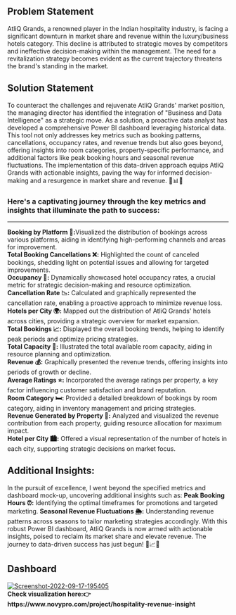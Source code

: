 <h2>Problem Statement</h2>
AtliQ Grands, a renowned player in the Indian hospitality industry, is facing a significant downturn in market share and revenue within the luxury/business hotels category.
This decline is attributed to strategic moves by competitors and ineffective decision-making within the management. The need for a revitalization strategy becomes evident as 
the current trajectory threatens the brand's standing in the market.

<h2>Solution Statement</h2>
To counteract the challenges and rejuvenate AtliQ Grands' market position, the managing director has identified the integration of "Business and Data Intelligence" 
as a strategic move. As a solution, a proactive data analyst has developed a comprehensive Power BI dashboard leveraging historical data. This tool not only addresses key 
metrics such as booking patterns, cancellations, occupancy rates, and revenue trends but also goes beyond, offering insights into room categories, property-specific performance, 
and additional factors like peak booking hours and seasonal revenue fluctuations. The implementation of this data-driven approach equips AtliQ Grands with actionable insights, 
paving the way for informed decision-making and a resurgence in market share and revenue. 🚀📊✨

<h3>Here's a captivating journey through the key metrics and insights that illuminate the path to success:</h3>
<hr>
<b>Booking by Platform 📱:</b>Visualized the distribution of bookings across various platforms, aiding in identifying high-performing channels and areas for improvement.<br>
<b>Total Booking Cancellations ❌:</b> Highlighted the count of canceled bookings, shedding light on potential issues and allowing for targeted improvements.<br>
<b>Occupancy 🏨:</b> Dynamically showcased hotel occupancy rates, a crucial metric for strategic decision-making and resource optimization.<br>
<b>Cancellation Rate 📉:</b> Calculated and graphically represented the cancellation rate, enabling a proactive approach to minimize revenue loss.<br>
<b>Hotels per City 🌍:</b> Mapped out the distribution of AtliQ Grands' hotels across cities, providing a strategic overview for market expansion.<br>
<b>Total Bookings 📈:</b> Displayed the overall booking trends, helping to identify peak periods and optimize pricing strategies.<br>
<b>Total Capacity 🛌:</b> Illustrated the total available room capacity, aiding in resource planning and optimization.<br>
<b>Revenue 💰:</b> Graphically presented the revenue trends, offering insights into periods of growth or decline.<br>
<b>Average Ratings ⭐:</b> Incorporated the average ratings per property, a key factor influencing customer satisfaction and brand reputation.<br>
<b>Room Category 🛏️:</b> Provided a detailed breakdown of bookings by room category, aiding in inventory management and pricing strategies.<br>
<b>Revenue Generated by Property 💼:</b> Analyzed and visualized the revenue contribution from each property, guiding resource allocation for maximum impact.<br>
<b>Hotel per City 🏙️:</b> Offered a visual representation of the number of hotels in each city, supporting strategic decisions on market focus.<br>
<h2><b>Additional Insights:</b> </h2>
In the pursuit of excellence, I went beyond the specified metrics and dashboard mock-up, uncovering additional insights such as:
<b>Peak Booking Hours ⏰:</b> Identifying the optimal timeframes for promotions and targeted marketing.
<b>Seasonal Revenue Fluctuations 🌦️:</b> Understanding revenue patterns across seasons to tailor marketing strategies accordingly.
With this robust Power BI dashboard, AtliQ Grands is now armed with actionable insights, poised to reclaim its market share and elevate revenue. The journey to data-driven success has just begun! 🚀📈✨
<h2>Dashboard</h2>
<a href="https://ibb.co/H7hrbRG"><img src="https://i.ibb.co/CBPnY4V/Screenshot-2022-09-17-195405.png" alt="Screenshot-2022-09-17-195405" border="0"></a><br>
<b> Check visualization here:👉  https://www.novypro.com/project/hospitality-revenue-insight</b>
